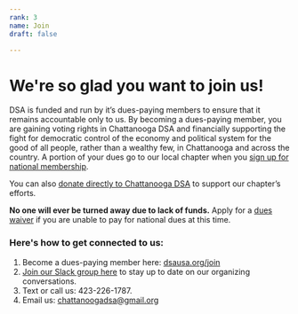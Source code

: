 ```yaml
---
rank: 3
name: Join
draft: false

---
```

# We're so glad you want to join us!

DSA is funded and run by it’s dues-paying members to ensure that it remains accountable only to us. By becoming a dues-paying member, you are gaining voting rights in Chattanooga DSA and financially supporting the fight for democratic control of the economy and political system for the good of all people, rather than a wealthy few, in Chattanooga and across the country. A portion of your dues go to our local chapter when you [sign up for national membership](https://act.dsausa.org/donate/membership_redesign/ "sign up for national membership").

You can also [donate directly to Chattanooga DSA](/donate "Chattanooga DSA donation page") to support our chapter’s efforts.

**No one will ever be turned away due to lack of funds.** Apply for a [dues waiver](https://dsausa.org/dueswaiver "dues waiver") if you are unable to pay for national dues at this time.

### Here's how to get connected to us:

1. Become a dues-paying member here: [dsausa.org/join](dsausa.org/join "dsausa.org/join")
2. [Join our Slack group here](https://join.slack.com/t/noogadsa/shared_invite/zt-dc30et8n-Y8dNgPEH\~TM5hcd4XV7olQ "join our Slack group here") to stay up to date on our organizing conversations.
3. Text or call us: 423-226-1787.
4. Email us: [chattanoogadsa@gmail.org](mailto:chattanoogadsa@gmail.org "chattanoogadsa@gmail.org")